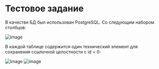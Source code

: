 # Тестовое задание
В качестве БД был использован PostgreSQL. Со следующим набором столбцов:

![image](https://github.com/IldarShams/test_task/assets/75197752/5ff7fc83-eb31-4b7b-a318-74a976d948ac)

В каждой таблице содержится один технический элемент для сохранения ссылочной целостности с id = 0:

![image](https://github.com/IldarShams/test_task/assets/75197752/f16cba01-1c2b-4694-b550-94f973ac1778)
![image](https://github.com/IldarShams/test_task/assets/75197752/a8083f05-f337-47c1-9680-32d6e751e039)


